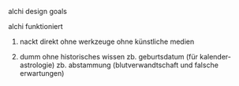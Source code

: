 alchi design goals

alchi funktioniert

1. nackt
direkt
ohne werkzeuge
ohne künstliche medien

2. dumm
ohne historisches wissen
zb. geburtsdatum (für kalender-astrologie)
zb. abstammung (blutverwandtschaft und falsche erwartungen)


